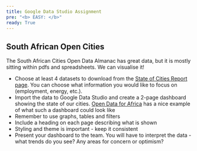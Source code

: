 ```yaml
---
title: Google Data Studio Assignment
pre: "<b> EASY: </b>"
ready: True
---
```



## South African Open Cities
The South African Cities Open Data Almanac has great data, but it is mostly sitting within pdfs and spreadsheets. We can visualise it!

- Choose at least 4 datasets to download from the [State of Cities Report page](http://scoda.opendata.durban/dataset/state-of-cities-report-data-2016). You can choose what information you would like to focus on (employment, energy, etc.).
- Import the data to Google Data Studio and create a 2-page dashboard showing the state of our cities. [Open Data for Africa](http://dataportal.opendataforafrica.org/ymbqap/south-africa-at-a-glance) has a nice example of what such a dashboard could look like
- Remember to use graphs, tables and filters
- Include a heading on each page describing what is shown
- Styling and theme is important - keep it consistent
- Present your dashboard to the team. You will have to interpret the data - what trends do you see? Any areas for concern or optimism?
